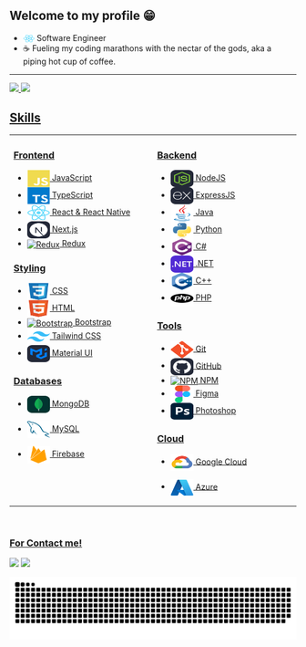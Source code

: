 ## Welcome to my profile 😁


- <img align="center" alt="React" height="15" width="20" src="https://raw.githubusercontent.com/devicons/devicon/master/icons/react/react-original.svg"> Software Engineer
- ☕ Fueling my coding marathons with the nectar of the gods, aka a piping hot cup of coffee.
---

<div style="display: flex; justify-content: space-between">
   <a href="https://github.com/HyagoSF">
   <img height="180em" src="https://github-readme-stats-sigma-five.vercel.app/api?username=HyagoSF&show_icons=true&theme=tokyonight&include_all_commits=true&count_private=true"/>
   <img height="180em" src="https://github-readme-stats-sigma-five.vercel.app/api/top-langs/?username=HyagoSF&layout=compact&langs_count=6&theme=tokyonight"/>
</div>
	   

	
## Skills

<table>
  <tr>
    <td valign="top" width="450px">

### Frontend

* <img align="center" alt="Js" height="30" width="40" src="https://raw.githubusercontent.com/devicons/devicon/master/icons/javascript/javascript-plain.svg"> JavaScript
* <img align="center" alt="TypeScript" height="30" width="40" src="https://raw.githubusercontent.com/devicons/devicon/master/icons/typescript/typescript-original.svg"> TypeScript
* <img align="center" alt="React" height="30" width="40" src="https://raw.githubusercontent.com/devicons/devicon/master/icons/react/react-original.svg"> React & React Native
* <img align="center" alt="NextJS" height="30" width="40" src="https://github.com/tandpfun/skill-icons/blob/main/icons/NextJS-Dark.svg" /> Next.js
* <img align="center" alt="Redux" height="30" width="40" src="https://cdn.jsdelivr.net/gh/devicons/devicon/icons/redux/redux-original.svg" /> Redux

### Styling

* <img align="center" alt="CSS" height="30" width="40" src="https://raw.githubusercontent.com/devicons/devicon/master/icons/css3/css3-original.svg"> CSS
* <img align="center" alt="HTML" height="30" width="40" src="https://raw.githubusercontent.com/devicons/devicon/master/icons/html5/html5-original.svg"> HTML
* <img align="center" alt="Bootstrap" height="30" width="40" src="https://cdn.jsdelivr.net/gh/devicons/devicon/icons/bootstrap/bootstrap-original.svg" /> Bootstrap
* <img align="center" alt="Tailwind CSS" height="30" width="40" src="https://github.com/devicons/devicon/blob/v2.15.1/icons/tailwindcss/tailwindcss-plain.svg" /> Tailwind CSS
* <img align="center" alt="GitHub" height="30" width="40" src="https://github.com/tandpfun/skill-icons/blob/main/icons/MaterialUI-Dark.svg" /> Material UI


### Databases

* <img align="center" alt="MongoDB" height="30" width="40" src="https://github.com/tandpfun/skill-icons/blob/main/icons/MongoDB.svg" /> MongoDB
* <img align="center" alt="MySQL" height="30" width="40" src="https://raw.githubusercontent.com/devicons/devicon/master/icons/mysql/mysql-original.svg"> MySQL
* <img align="center" alt="GitHub" height="30" width="40" src="https://github.com/devicons/devicon/blob/v2.15.1/icons/firebase/firebase-plain.svg" /> Firebase


    </td>
    <td valign="top" width="450px">

### Backend

* <img align="center" alt="GitHub" height="30" width="40" src="https://github.com/tandpfun/skill-icons/blob/main/icons/NodeJS-Dark.svg" /> NodeJS
* <img align="center" alt="GitHub" height="30" width="40" src="https://github.com/tandpfun/skill-icons/blob/main/icons/ExpressJS-Dark.svg" /> ExpressJS
* <img align="center" alt="Java" height="30" width="40" src="https://github.com/devicons/devicon/blob/v2.15.1/icons/java/java-original.svg" /> Java
* <img align="center" alt="Python" height="30" width="40" src="https://raw.githubusercontent.com/devicons/devicon/master/icons/python/python-original.svg"> Python
* <img align="center" alt="Csharp" height="30" width="40" src="https://github.com/devicons/devicon/blob/v2.15.1/icons/csharp/csharp-original.svg" /> C#
* <img align="center" alt="DotNet" height="30" width="40" src="https://github.com/tandpfun/skill-icons/blob/main/icons/DotNet.svg" /> .NET
* <img align="center" alt="CPlusPlus" height="30" width="40" src="https://github.com/devicons/devicon/blob/v2.15.1/icons/cplusplus/cplusplus-original.svg" /> C++
* <img align="center" alt="GitHub" height="30" width="40" src="https://github.com/devicons/devicon/blob/v2.15.1/icons/php/php-plain.svg" /> PHP


### Tools

* <img align="center" alt="Git" height="30" width="40" src="https://raw.githubusercontent.com/devicons/devicon/master/icons/git/git-original.svg"> Git
* <img align="center" alt="GitHub" height="30" width="40" src="https://github.com/tandpfun/skill-icons/blob/main/icons/Github-Dark.svg" /> GitHub
* <img align="center" alt="NPM" height="30" width="40" src="https://cdn.jsdelivr.net/gh/devicons/devicon/icons/npm/npm-original-wordmark.svg" /> NPM
* <img align="center" alt="Figma" height="30" width="40" src="https://github.com/devicons/devicon/blob/v2.15.1/icons/figma/figma-original.svg" /> Figma
* <img align="center" alt="GitHub" height="30" width="40" src="https://github.com/devicons/devicon/blob/v2.15.1/icons/photoshop/photoshop-plain.svg" /> Photoshop


### Cloud

* <img align="center" alt="Google Cloud" height="30" width="40" src="https://github.com/devicons/devicon/blob/v2.15.1/icons/googlecloud/googlecloud-original.svg" /> Google Cloud
* <img align="center" alt="Azure" height="30" width="40" src="https://github.com/devicons/devicon/blob/v2.15.1/icons/azure/azure-original.svg" /> Azure 

    </td>
  </tr>
</table>
  

 <br>
 

### For Contact me! 
<div> 
  <a href = "mailto:hyagosilvaferreira@gmail.com"><img src="https://img.shields.io/badge/-Gmail-%23333?style=for-the-badge&logo=gmail&logoColor=white" target="_blank"></a>
  <a href="https://www.linkedin.com/in/hyago-ferreira-6a0195190" target="_blank"><img src="https://img.shields.io/badge/-LinkedIn-%230077B5?style=for-the-badge&logo=linkedin&logoColor=white" target="_blank"></a> 
 
  ![Snake animation](https://github.com/hyagosf/hyagosf/blob/output/github-contribution-grid-snake.svg)

</div>
